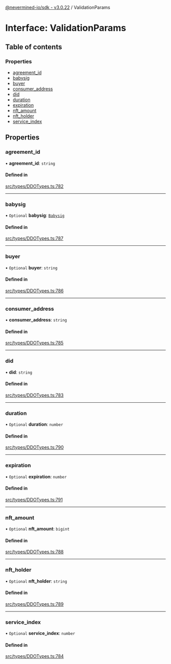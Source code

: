 [@nevermined-io/sdk - v3.0.22](../code-reference.md) / ValidationParams

# Interface: ValidationParams

## Table of contents

### Properties

- [agreement_id](ValidationParams.md#agreement_id)
- [babysig](ValidationParams.md#babysig)
- [buyer](ValidationParams.md#buyer)
- [consumer_address](ValidationParams.md#consumer_address)
- [did](ValidationParams.md#did)
- [duration](ValidationParams.md#duration)
- [expiration](ValidationParams.md#expiration)
- [nft_amount](ValidationParams.md#nft_amount)
- [nft_holder](ValidationParams.md#nft_holder)
- [service_index](ValidationParams.md#service_index)

## Properties

### agreement_id

• **agreement_id**: `string`

#### Defined in

[src/types/DDOTypes.ts:782](https://github.com/nevermined-io/sdk-js/blob/362ec9def8e214a7107b1963f195c6d6585b9876/src/types/DDOTypes.ts#L782)

---

### babysig

• `Optional` **babysig**: [`Babysig`](Babysig.md)

#### Defined in

[src/types/DDOTypes.ts:787](https://github.com/nevermined-io/sdk-js/blob/362ec9def8e214a7107b1963f195c6d6585b9876/src/types/DDOTypes.ts#L787)

---

### buyer

• `Optional` **buyer**: `string`

#### Defined in

[src/types/DDOTypes.ts:786](https://github.com/nevermined-io/sdk-js/blob/362ec9def8e214a7107b1963f195c6d6585b9876/src/types/DDOTypes.ts#L786)

---

### consumer_address

• **consumer_address**: `string`

#### Defined in

[src/types/DDOTypes.ts:785](https://github.com/nevermined-io/sdk-js/blob/362ec9def8e214a7107b1963f195c6d6585b9876/src/types/DDOTypes.ts#L785)

---

### did

• **did**: `string`

#### Defined in

[src/types/DDOTypes.ts:783](https://github.com/nevermined-io/sdk-js/blob/362ec9def8e214a7107b1963f195c6d6585b9876/src/types/DDOTypes.ts#L783)

---

### duration

• `Optional` **duration**: `number`

#### Defined in

[src/types/DDOTypes.ts:790](https://github.com/nevermined-io/sdk-js/blob/362ec9def8e214a7107b1963f195c6d6585b9876/src/types/DDOTypes.ts#L790)

---

### expiration

• `Optional` **expiration**: `number`

#### Defined in

[src/types/DDOTypes.ts:791](https://github.com/nevermined-io/sdk-js/blob/362ec9def8e214a7107b1963f195c6d6585b9876/src/types/DDOTypes.ts#L791)

---

### nft_amount

• `Optional` **nft_amount**: `bigint`

#### Defined in

[src/types/DDOTypes.ts:788](https://github.com/nevermined-io/sdk-js/blob/362ec9def8e214a7107b1963f195c6d6585b9876/src/types/DDOTypes.ts#L788)

---

### nft_holder

• `Optional` **nft_holder**: `string`

#### Defined in

[src/types/DDOTypes.ts:789](https://github.com/nevermined-io/sdk-js/blob/362ec9def8e214a7107b1963f195c6d6585b9876/src/types/DDOTypes.ts#L789)

---

### service_index

• `Optional` **service_index**: `number`

#### Defined in

[src/types/DDOTypes.ts:784](https://github.com/nevermined-io/sdk-js/blob/362ec9def8e214a7107b1963f195c6d6585b9876/src/types/DDOTypes.ts#L784)
